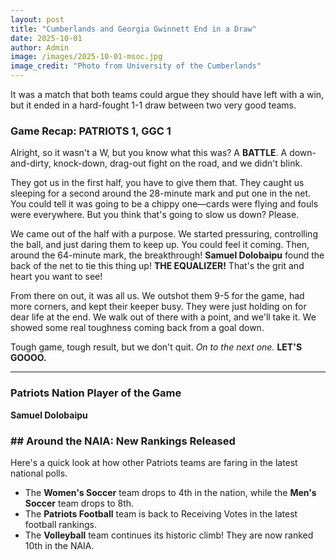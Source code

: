 ```yaml
---
layout: post
title: "Cumberlands and Georgia Gwinnett End in a Draw"
date: 2025-10-01
author: Admin
image: /images/2025-10-01-msoc.jpg
image_credit: "Photo from University of the Cumberlands"
---
```


It was a match that both teams could argue they should have left with a win, but it ended in a hard-fought 1-1 draw between two very good teams.

### **Game Recap: PATRIOTS 1, GGC 1**

Alright, so it wasn't a W, but you know what this was? A **BATTLE**. A down-and-dirty, knock-down, drag-out fight on the road, and we didn't blink.

They got us in the first half, you have to give them that. They caught us sleeping for a second around the 28-minute mark and put one in the net. You could tell it was going to be a chippy one—cards were flying and fouls were everywhere. But you think that's going to slow us down? Please.

We came out of the half with a purpose. We started pressuring, controlling the ball, and just daring them to keep up. You could feel it coming. Then, around the 64-minute mark, the breakthrough! **Samuel Dolobaipu** found the back of the net to tie this thing up! **THE EQUALIZER!** That's the grit and heart you want to see!

From there on out, it was all us. We outshot them 9-5 for the game, had more corners, and kept their keeper busy. They were just holding on for dear life at the end. We walk out of there with a point, and we'll take it. We showed some real toughness coming back from a goal down.

Tough game, tough result, but we don't quit. *On to the next one.* **LET'S GOOOO.**

***

### **Patriots Nation Player of the Game**

**Samuel Dolobaipu**

### ## Around the NAIA: New Rankings Released

Here's a quick look at how other Patriots teams are faring in the latest national polls.

*   The **Women's Soccer** team drops to 4th in the nation, while the **Men's Soccer** team drops to 8th.
*   The **Patriots Football** team is back to Receiving Votes in the latest football rankings.
*   The **Volleyball** team continues its historic climb! They are now ranked 10th in the NAIA.